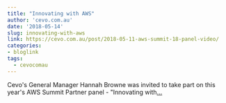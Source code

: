```yaml
---
title: "Innovating with AWS"
author: 'cevo.com.au'
date: '2018-05-14'
slug: innovating-with-aws
link: https://cevo.com.au/post/2018-05-11-aws-summit-18-panel-video/
categories:
- bloglink
tags:
  - cevocomau
---
```


Cevo's General Manager Hannah Browne was invited to take part on this year's AWS Summit Partner panel - "Innovating with[... <i class="fas fa-external-link-alt"></i>](https://cevo.com.au/post/2018-05-11-aws-summit-18-panel-video/)

